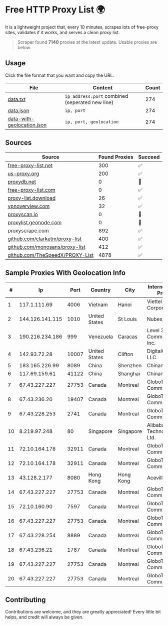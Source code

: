
# Free HTTP Proxy List 🌍

It is a lightweight project that, every 10 minutes, scrapes lots of free-proxy sites, validates if it works, and serves a clean proxy list.


> Scraper found **7140** proxies at the latest update. Usable proxies are below.

## Usage

Click the file format that you want and copy the URL.


|File|Content|Count|
|----|-------|-----|
|[data.txt](https://raw.githubusercontent.com/themiralay/Proxy-List-World/master/data.txt)|`ip_address:port` combined (seperated new line)|274|
|[data.json](https://raw.githubusercontent.com/themiralay/Proxy-List-World/master/data.json)|`ip, port`|274|
|[data-with-geolocation.json](https://raw.githubusercontent.com/themiralay/Proxy-List-World/master/data-with-geolocation.json)|`ip, port, geolocation`|274|

## Sources

|Source|Found Proxies|Succeed|
|------|-------------|-------|
|[free-proxy-list.net](https://free-proxy-list.net)|300|✅|
|[us-proxy.org](https://www.us-proxy.org)|200|✅|
|[proxydb.net](http://proxydb.net)|0|🚫|
|[free-proxy-list.com](https://free-proxy-list.com/?page=&port=&type%5B%5D=http&type%5B%5D=https&up_time=0&search=Search)|0|✅|
|[proxy-list.download](https://www.proxy-list.download/HTTP)|26|✅|
|[vpnoverview.com](https://vpnoverview.com/privacy/anonymous-browsing/free-proxy-servers)|32|✅|
|[proxyscan.io](https://www.proxyscan.io)|0|🚫|
|[proxylist.geonode.com](https://proxylist.geonode.com/api/proxy-list?limit=300&page=1&sort_by=lastChecked&sort_type=desc&protocols=http,https)|0|🚫|
|[proxyscrape.com](https://api.proxyscrape.com/v2/?request=displayproxies&protocol=http&timeout=10000&country=all&ssl=all&anonymity=all)|892|✅|
|[github.com/clarketm/proxy-list](https://raw.githubusercontent.com/clarketm/proxy-list/master/proxy-list-raw.txt)|400|✅|
|[github.com/monosans/proxy-list](https://raw.githubusercontent.com/monosans/proxy-list/main/proxies/http.txt)|412|✅|
|[github.com/TheSpeedX/PROXY-List](https://raw.githubusercontent.com/TheSpeedX/PROXY-List/master/http.txt)|4878|✅|


## Sample Proxies With Geolocation Info

|#|Ip|Port|Country|City|Internet Service Provider|
|-|--|----|-------|----|-------------------------|
|1|117.1.111.69|4006|Vietnam|Hanoi|Viettel Corporation|
|2|144.126.141.115|1010|United States|St Louis|Nubes, LLC|
|3|190.216.234.186|999|Venezuela|Caracas|Level 3 Communications, Inc.|
|4|142.93.72.28|10007|United States|Clifton|DigitalOcean, LLC|
|5|183.165.226.99|8089|China|Shenzhen|Chinanet|
|6|117.69.159.61|41122|China|Shanghai|Chinanet|
|7|67.43.227.227|27753|Canada|Montreal|GloboTech Communications|
|8|67.43.236.20|19407|Canada|Montreal|GloboTech Communications|
|9|67.43.228.253|2741|Canada|Montreal|GloboTech Communications|
|10|8.219.97.248|80|Singapore|Singapore|Alibaba (US) Technology Co., Ltd.|
|11|72.10.164.178|32911|Canada|Montreal|GloboTech Communications|
|12|72.10.164.178|32911|Canada|Montreal|GloboTech Communications|
|13|43.128.2.177|8080|Hong Kong|Hong Kong|Aceville Pte.ltd|
|14|67.43.227.227|27753|Canada|Montreal|GloboTech Communications|
|15|72.10.160.90|7597|Canada|Montreal|GloboTech Communications|
|16|67.43.227.227|27753|Canada|Montreal|GloboTech Communications|
|17|67.43.228.254|8889|Canada|Montreal|GloboTech Communications|
|18|67.43.236.21|1787|Canada|Montreal|GloboTech Communications|
|19|67.43.227.227|27753|Canada|Montreal|GloboTech Communications|
|20|67.43.227.227|27753|Canada|Montreal|GloboTech Communications|



## Contributing

Contributions are welcome, and they are greatly appreciated! Every
little bit helps, and credit will always be given.

